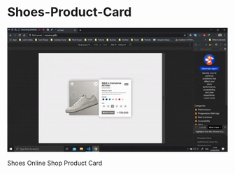 # Shoes-Product-Card

![alt text](https://github.com/retinationdev/Shoes-Product-Card/blob/master/image/product_card.gif "Preview Shoes Product Card")

Shoes Online Shop Product Card

